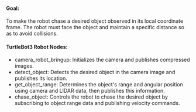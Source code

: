 #### Goal: 
To make the robot chase a desired object observed in its local coordinate frame. The robot must face the object and maintain a specific distance so as to avoid collisions. 

#### TurtleBot3 Robot Nodes:
- camera_robot_bringup: Initializes the camera and publishes compressed images.
- detect_object: Detects the desired object in the camera image and publishes its location.
- get_object_range: Determines the object's range and angular position using camera and LIDAR data, then publishes this information.
- chase_object: Controls the robot to chase the desired object by subscribing to object range data and publishing velocity commands.

